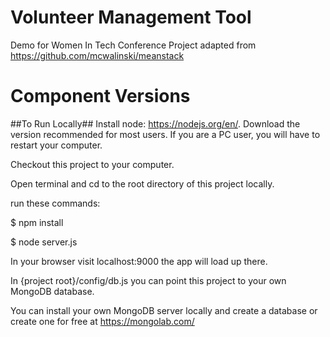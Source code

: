 # Volunteer Management Tool
Demo for Women In Tech Conference
Project adapted from https://github.com/mcwalinski/meanstack

# Component Versions

##To Run Locally##
Install node: https://nodejs.org/en/. Download the version recommended for most users. If you are a PC user, you will have to restart your computer.

Checkout this project to your computer.

Open terminal and cd to the root directory of this project locally.

run these commands:

$ npm install

$ node server.js

In your browser visit localhost:9000 the app will load up there.

In {project root}/config/db.js you can point this project to your own MongoDB database.

You can install your own MongoDB server locally and create a database or create one for free at https://mongolab.com/
